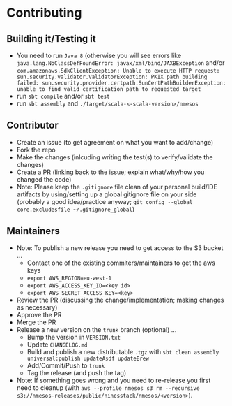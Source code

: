 # Contributing

## Building it/Testing it

* You need to run `Java 8` (otherwise you will see errors like `java.lang.NoClassDefFoundError: javax/xml/bind/JAXBException` and/or `com.amazonaws.SdkClientException: Unable to execute HTTP request: sun.security.validator.ValidatorException: PKIX path building failed: sun.security.provider.certpath.SunCertPathBuilderException: unable to find valid certification path to requested target`
* run `sbt compile` and/or `sbt test`
* run `sbt assembly` and `./target/scala-<-scala-version>/nmesos`

## Contributor

* Create an issue (to get agreement on what you want to add/change)
* Fork the repo
* Make the changes (inlcuding writing the test(s) to verify/validate the changes)
* Create a PR (linking back to the issue; explain what/why/how you changed the code)
* Note: Please keep the `.gitignore` file clean of your personal build/IDE artifacts by using/setting up a global gitignore file on your side (probably a good idea/practice anyway; `git config --global core.excludesfile ~/.gitignore_global`)

## Maintainers

* Note: To publish a new release you need to get access to the S3 bucket ...
  * Contact one of the existing commiters/maintainers to get the aws keys
  * `export AWS_REGION=eu-west-1`
  * `export AWS_ACCESS_KEY_ID=<key id>`
  * `export AWS_SECRET_ACCESS_KEY=<key>`
* Review the PR (discussing the change/implementation; making changes as necessary)
* Approve the PR
* Merge the PR
* Release a new version on the `trunk` branch (optional) ...
  * Bump the version in `VERSION.txt`
  * Update `CHANGELOG.md`
  * Build and publish a new distributable `.tgz` with `sbt clean assembly universal:publish updateAsdf updateBrew`
  * Add/Commit/Push to `trunk`
  * Tag the release (and push the tag)
* Note: If something goes wrong and you need to re-release you first need to cleanup (with `aws --profile nmesos s3 rm --recursive s3://nmesos-releases/public/ninesstack/nmesos/<version>`).
